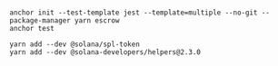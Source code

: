 ###

    anchor init --test-template jest --template=multiple --no-git --package-manager yarn escrow
    anchor test

    yarn add --dev @solana/spl-token
    yarn add --dev @solana-developers/helpers@2.3.0